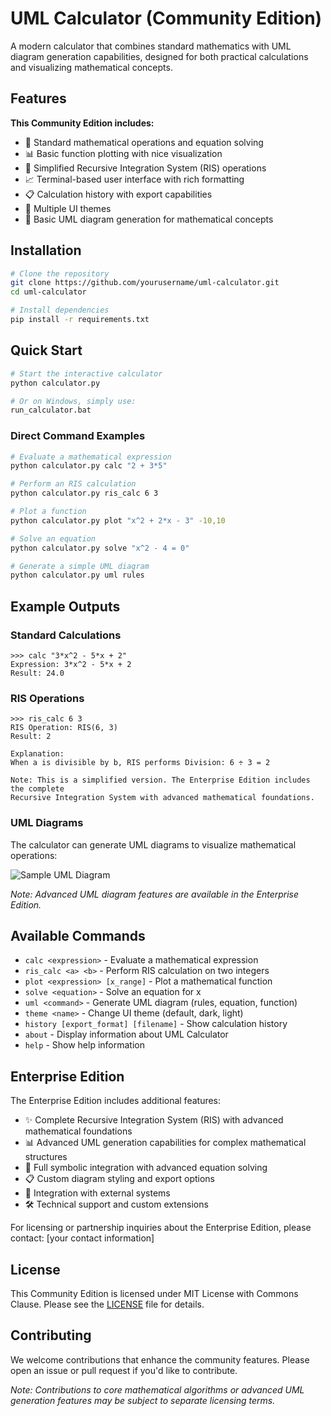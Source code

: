 # UML Calculator (Community Edition)

A modern calculator that combines standard mathematics with UML diagram generation capabilities, designed for both practical calculations and visualizing mathematical concepts.

## Features

**This Community Edition includes:**

- 🧮 Standard mathematical operations and equation solving
- 📊 Basic function plotting with nice visualization
- 📐 Simplified Recursive Integration System (RIS) operations
- 📈 Terminal-based user interface with rich formatting
- 📋 Calculation history with export capabilities
- 🎨 Multiple UI themes
- 📝 Basic UML diagram generation for mathematical concepts

## Installation

```bash
# Clone the repository
git clone https://github.com/yourusername/uml-calculator.git
cd uml-calculator

# Install dependencies
pip install -r requirements.txt
```

## Quick Start

```bash
# Start the interactive calculator
python calculator.py

# Or on Windows, simply use:
run_calculator.bat
```

### Direct Command Examples

```bash
# Evaluate a mathematical expression
python calculator.py calc "2 + 3*5"

# Perform an RIS calculation
python calculator.py ris_calc 6 3

# Plot a function
python calculator.py plot "x^2 + 2*x - 3" -10,10

# Solve an equation
python calculator.py solve "x^2 - 4 = 0"

# Generate a simple UML diagram
python calculator.py uml rules
```

## Example Outputs

### Standard Calculations

```
>>> calc "3*x^2 - 5*x + 2"
Expression: 3*x^2 - 5*x + 2
Result: 24.0
```

### RIS Operations

```
>>> ris_calc 6 3
RIS Operation: RIS(6, 3)
Result: 2

Explanation:
When a is divisible by b, RIS performs Division: 6 ÷ 3 = 2

Note: This is a simplified version. The Enterprise Edition includes the complete 
Recursive Integration System with advanced mathematical foundations.
```

### UML Diagrams

The calculator can generate UML diagrams to visualize mathematical operations:

![Sample UML Diagram](docs/images/sample_uml.png)

*Note: Advanced UML diagram features are available in the Enterprise Edition.*

## Available Commands

- `calc <expression>` - Evaluate a mathematical expression
- `ris_calc <a> <b>` - Perform RIS calculation on two integers
- `plot <expression> [x_range]` - Plot a mathematical function
- `solve <equation>` - Solve an equation for x
- `uml <command>` - Generate UML diagram (rules, equation, function)
- `theme <name>` - Change UI theme (default, dark, light)
- `history [export_format] [filename]` - Show calculation history
- `about` - Display information about UML Calculator
- `help` - Show help information

## Enterprise Edition

The Enterprise Edition includes additional features:

- ✨ Complete Recursive Integration System (RIS) with advanced mathematical foundations
- 📊 Advanced UML generation capabilities for complex mathematical structures
- 🔗 Full symbolic integration with advanced equation solving
- 📋 Custom diagram styling and export options
- 🔄 Integration with external systems
- 🛠️ Technical support and custom extensions

For licensing or partnership inquiries about the Enterprise Edition, please contact:
[your contact information]

## License

This Community Edition is licensed under MIT License with Commons Clause. Please see the [LICENSE](LICENSE) file for details.

## Contributing

We welcome contributions that enhance the community features. Please open an issue or pull request if you'd like to contribute.

*Note: Contributions to core mathematical algorithms or advanced UML generation features may be subject to separate licensing terms.*
